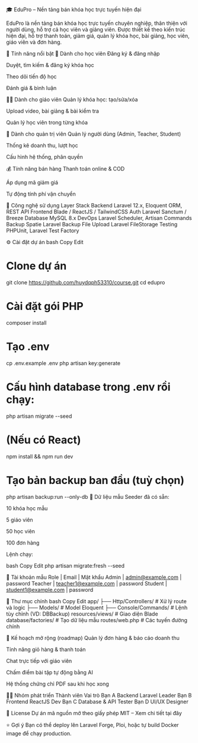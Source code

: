 🎓 EduPro – Nền tảng bán khóa học trực tuyến hiện đại

EduPro là nền tảng bán khóa học trực tuyến chuyên nghiệp, thân thiện với người dùng, hỗ trợ cả học viên và giảng viên. Được thiết kế theo kiến trúc hiện đại, hỗ trợ thanh toán, giảm giá, quản lý khóa học, bài giảng, học viên, giáo viên và đơn hàng.

🚀 Tính năng nổi bật
🎯 Dành cho học viên
Đăng ký & đăng nhập

Duyệt, tìm kiếm & đăng ký khóa học

Theo dõi tiến độ học

Đánh giá & bình luận

🧑‍🏫 Dành cho giáo viên
Quản lý khóa học: tạo/sửa/xóa

Upload video, bài giảng & bài kiểm tra

Quản lý học viên trong từng khóa

💼 Dành cho quản trị viên
Quản lý người dùng (Admin, Teacher, Student)

Thống kê doanh thu, lượt học

Cấu hình hệ thống, phân quyền

💰 Tính năng bán hàng
Thanh toán online & COD

Áp dụng mã giảm giá

Tự động tính phí vận chuyển

🔧 Công nghệ sử dụng
Layer	Stack
Backend	Laravel 12.x, Eloquent ORM, REST API
Frontend	Blade / ReactJS / TailwindCSS
Auth	Laravel Sanctum / Breeze
Database	MySQL 8.x
DevOps	Laravel Scheduler, Artisan Commands
Backup	Spatie Laravel Backup
File Upload	Laravel FileStorage
Testing	PHPUnit, Laravel Test Factory

⚙️ Cài đặt dự án
bash
Copy
Edit
# Clone dự án
git clone https://github.com/huydqph53310/course.git
cd edupro

# Cài đặt gói PHP
composer install

# Tạo .env
cp .env.example .env
php artisan key:generate

# Cấu hình database trong .env rồi chạy:
php artisan migrate --seed

# (Nếu có React)
npm install && npm run dev

# Tạo bản backup ban đầu (tuỳ chọn)
php artisan backup:run --only-db
🧪 Dữ liệu mẫu
Seeder đã có sẵn:

10 khóa học mẫu

5 giáo viên

50 học viên

100 đơn hàng

Lệnh chạy:

bash
Copy
Edit
php artisan migrate:fresh --seed


🔐 Tài khoản mẫu
Role	| Email	                |   Mật khẩu
Admin	| admin@example.com	    |   password
Teacher	| teacher1@example.com	|   password
Student	| student1@example.com	|   password

🧩 Thư mục chính
bash
Copy
Edit
app/
├── Http/Controllers/      # Xử lý route và logic
├── Models/                # Model Eloquent
├── Console/Commands/      # Lệnh tùy chỉnh (VD: DBBackup)
resources/views/           # Giao diện Blade
database/factories/        # Tạo dữ liệu mẫu
routes/web.php             # Các tuyến đường chính


🎯 Kế hoạch mở rộng (roadmap)
 Quản lý đơn hàng & báo cáo doanh thu

 Tính năng giỏ hàng & thanh toán

 Chat trực tiếp với giáo viên

 Chấm điểm bài tập tự động bằng AI

 Hệ thống chứng chỉ PDF sau khi học xong

👨‍💻 Nhóm phát triển
Thành viên	Vai trò
Bạn A	Backend Laravel Leader
Bạn B	Frontend ReactJS Dev
Bạn C	Database & API Tester
Bạn D	UI/UX Designer

📄 License
Dự án mã nguồn mở theo giấy phép MIT – Xem chi tiết tại đây

⭐ Gợi ý
Bạn có thể deploy lên Laravel Forge, Ploi, hoặc tự build Docker image để chạy production.
